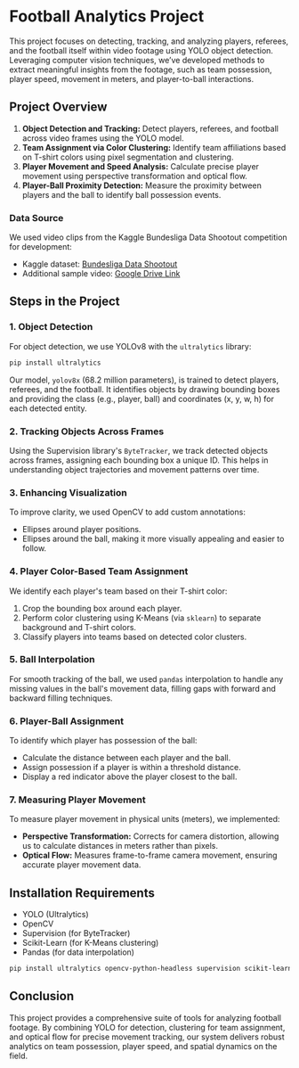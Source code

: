 # Football Analytics Project

This project focuses on detecting, tracking, and analyzing players, referees, and the football itself within video footage using YOLO object detection. Leveraging computer vision techniques, we’ve developed methods to extract meaningful insights from the footage, such as team possession, player speed, movement in meters, and player-to-ball interactions.

## Project Overview

1. **Object Detection and Tracking:** Detect players, referees, and football across video frames using the YOLO model.
2. **Team Assignment via Color Clustering:** Identify team affiliations based on T-shirt colors using pixel segmentation and clustering.
3. **Player Movement and Speed Analysis:** Calculate precise player movement using perspective transformation and optical flow.
4. **Player-Ball Proximity Detection:** Measure the proximity between players and the ball to identify ball possession events.

### Data Source

We used video clips from the Kaggle Bundesliga Data Shootout competition for development:
- Kaggle dataset: [Bundesliga Data Shootout](https://www.kaggle.com/competitions/dfl-bundesliga-data-shootout/data?select=clips)
- Additional sample video: [Google Drive Link](https://drive.google.com/file/d/1t6agoqggZKx6thamUuPAIdN_1zR9v9S_/view)

## Steps in the Project

### 1. Object Detection

For object detection, we use YOLOv8 with the `ultralytics` library:

```bash
pip install ultralytics
```

Our model, `yolov8x` (68.2 million parameters), is trained to detect players, referees, and the football. It identifies objects by drawing bounding boxes and providing the class (e.g., player, ball) and coordinates (x, y, w, h) for each detected entity.

### 2. Tracking Objects Across Frames

Using the Supervision library's `ByteTracker`, we track detected objects across frames, assigning each bounding box a unique ID. This helps in understanding object trajectories and movement patterns over time.

### 3. Enhancing Visualization

To improve clarity, we used OpenCV to add custom annotations:
- Ellipses around player positions.
- Ellipses around the ball, making it more visually appealing and easier to follow.

### 4. Player Color-Based Team Assignment

We identify each player's team based on their T-shirt color:
1. Crop the bounding box around each player.
2. Perform color clustering using K-Means (via `sklearn`) to separate background and T-shirt colors.
3. Classify players into teams based on detected color clusters.

### 5. Ball Interpolation

For smooth tracking of the ball, we used `pandas` interpolation to handle any missing values in the ball's movement data, filling gaps with forward and backward filling techniques.

### 6. Player-Ball Assignment

To identify which player has possession of the ball:
- Calculate the distance between each player and the ball.
- Assign possession if a player is within a threshold distance.
- Display a red indicator above the player closest to the ball.

### 7. Measuring Player Movement

To measure player movement in physical units (meters), we implemented:
- **Perspective Transformation:** Corrects for camera distortion, allowing us to calculate distances in meters rather than pixels.
- **Optical Flow:** Measures frame-to-frame camera movement, ensuring accurate player movement data.

## Installation Requirements

- YOLO (Ultralytics)
- OpenCV
- Supervision (for ByteTracker)
- Scikit-Learn (for K-Means clustering)
- Pandas (for data interpolation)

```bash
pip install ultralytics opencv-python-headless supervision scikit-learn pandas
```

## Conclusion

This project provides a comprehensive suite of tools for analyzing football footage. By combining YOLO for detection, clustering for team assignment, and optical flow for precise movement tracking, our system delivers robust analytics on team possession, player speed, and spatial dynamics on the field.
